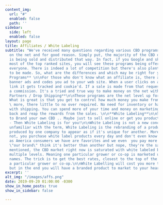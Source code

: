 ```yaml
---
content_img:
  url: "#"
  enabled: false
  path: ''
sidebar:
  side: left
  enabled: false
layout: page
title: Affiliates / White Labeling
subtitle: "We've received many questions regarding various CBD programs being offered
  on the net and for good reason. Simply put, the majority of the CBD on the market
  is being sold and distributed that way. In fact, if you Google and skim through
  most of the top ranked sites, you will see these programs being offered by nearly
  everyone. There is indeed a lot of competition but there's also plenty of profit
  to be made. So, what are the differences and which may be right for you.\n\n**Affiliate
  Programs** \n\nFor those who don't know what an affiliate is, there are basically
  banner ads and codes you ad to your web site. When a user clicks on an affiliate
  link it gets tracked and cookie'd. If a sale is made from that request, you get
  a commission. It's a tried and true way to make money on the net with minimal effort.\n\n**Wholesale
  Partners / Drop Shipping**\n\nThese programs are the net level up form an affiliate.
  What is great is that you get to control how much money you make from a sale. What's
  \ more, there little to no over required. No need for inventory or having to deal
  with shipping. You can spend more of your time and money on marketing. Then sit
  back and reap the rewards from the sales. \n\n**White Labeling**\n\nSo, you want
  to Brand your own CBD .. Maybe just to sell online or get you product on the shelf?
  - Then White Labeling is for you!\n\nWhite Labeling is not a new concept. For those
  unfamiliar with the term, White Labeling is the rebranding of a product or service
  produced by one company to appear as if it's unique for another. More likely than
  not, you purchase white label products every day and don't even know it. Admittedly,
  as America consumers we have are favorites and we even  you pay more (or less) our
  \"our brand\" think it's better than another but nope, they're the same thing. \n\nAs
  mentioned, the CBD market right now is saturated with white labeled brands and at
  multiple levels. Meaning one particular grower or co-op is marketed under many different
  names. The trick is to get the best rates, closest to the top of the pyramid, of
  a particular grower or co-op.\n\nWhite Labelling will cost you more to get started
  but in the end you will have a branded product to market to your hearts content. "
excerpt: ''
alt_img: "/images/affs.png"
date: 2019-09-20 01:00:00 -0300
show_in_home_posts: true
show_in_sidebar: false

---
```

